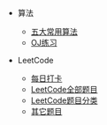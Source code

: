 <!-- _navbar.md -->

* 算法
  * [五大常用算法](algorithms/五大常用算法.md)
  * [OJ练习](algorithms/oj.md)

* LeetCode
  * [每日打卡](每日打卡.md)
  * [LeetCode全部题目](LeetCode全部题目.md)
  * [LeetCode题目分类](LeetCode题目分类.md)
  * [其它题目](extras.md)
